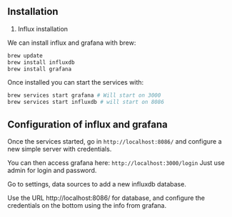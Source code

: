 ## Installation

1. Influx installation

We can install influx and grafana with brew:
```bash
brew update
brew install influxdb
brew install grafana
```

Once installed you can start the services with: 
```bash
brew services start grafana # Will start on 3000
brew services start influxdb # will start on 8086
```

## Configuration of influx and grafana

Once the services started, go in `http://localhost:8086/` and configure a new simple server with credentials.


You can then access grafana here:
`http://localhost:3000/login`
Just use admin for login and password.

Go to settings, data sources to add a new influxdb database.

Use the URL http://localhost:8086/ for database, and configure the credentials on the bottom using the info from grafana.


